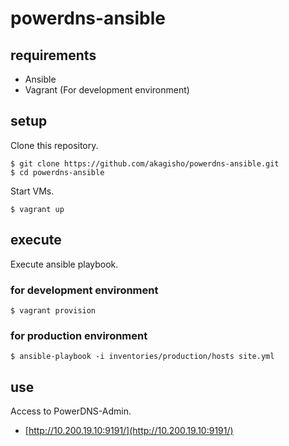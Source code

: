 # powerdns-ansible

## requirements

* Ansible
* Vagrant (For development environment)

## setup

Clone this repository.

    $ git clone https://github.com/akagisho/powerdns-ansible.git
    $ cd powerdns-ansible

Start VMs.

    $ vagrant up

## execute

Execute ansible playbook.

### for development environment

    $ vagrant provision

### for production environment

    $ ansible-playbook -i inventories/production/hosts site.yml

## use

Access to PowerDNS-Admin.

* [http://10.200.19.10:9191/](http://10.200.19.10:9191/)